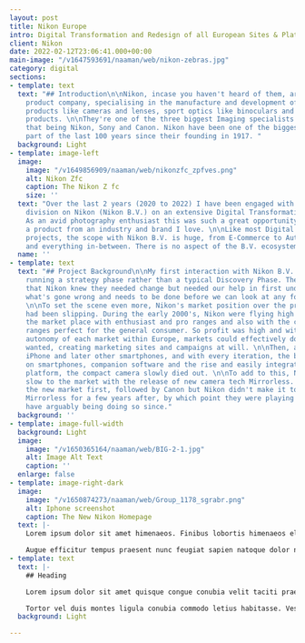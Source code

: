 ```yaml
---
layout: post
title: Nikon Europe
intro: Digital Transformation and Redesign of all European Sites & Platforms
client: Nikon
date: 2022-02-12T23:06:41.000+00:00
main-image: "/v1647593691/naaman/web/nikon-zebras.jpg"
category: digital
sections:
- template: text
  text: "## Introduction\n\nNikon, incase you haven't heard of them, are an imaging
    product company, specialising in the manufacture and development of consumer photography
    products like cameras and lenses, sport optics like binoculars and microscopy
    products. \n\nThey're one of the three biggest Imaging specialists in the world,
    that being Nikon, Sony and Canon. Nikon have been one of the biggest for the best
    part of the last 100 years since their founding in 1917. "
  background: Light
- template: image-left
  image:
    image: "/v1649856909/naaman/web/nikonzfc_zpfves.png"
    alt: Nikon Zfc
    caption: The Nikon Z fc
    size: ''
  text: "Over the last 2 years (2020 to 2022) I have been engaged with the European
    division on Nikon (Nikon B.V.) on an extensive Digital Transformation project.
    As an avid photography enthusiast this was such a great opportunity to work on
    a product from an industry and brand I love. \n\nLike most Digital Transformation
    projects, the scope with Nikon B.V. is huge, from E-Commerce to Automated Marketing
    and everything in-between. There is no aspect of the B.V. ecosystem I didn't touch."
  name: ''
- template: text
  text: "## Project Background\n\nMy first interaction with Nikon B.V. started with
    running a strategy phase rather than a typical Discovery Phase. The idea being
    that Nikon knew they needed change but needed our help in first understanding
    what's gone wrong and needs to be done before we can look at any form of solution.
    \n\nTo set the scene even more, Nikon's market position over the previous 20 years
    had been slipping. During the early 2000's, Nikon were flying high dominating
    the market place with enthusiast and pro ranges and also with the compact cameras
    ranges perfect for the general consumer. So profit was high and with it was the
    autonomy of each market within Europe, markets could effectively do what they
    wanted, creating marketing sites and campaigns at will. \n\nThen, along came the
    iPhone and later other smartphones, and with every iteration, the built in cameras
    on smartphones, companion software and the rise and easily integrated social media
    platform, the compact camera slowly died out. \n\nTo add to this, Nikon were undoubtedly
    slow to the market with the release of new camera tech Mirrorless. Sony broke
    the new market first, followed by Canon but Nikon didn't make it to market with
    Mirrorless for a few years after, by which point they were playing catch-up and
    have arguably being doing so since."
  background: ''
- template: image-full-width
  background: Light
  image:
    image: "/v1650365164/naaman/web/BIG-2-1.jpg"
    alt: Image Alt Text
    caption: ''
  enlarge: false
- template: image-right-dark
  image:
    image: "/v1650874273/naaman/web/Group_1178_sgrabr.png"
    alt: Iphone screenshot
    caption: The New Nikon Homepage
  text: |-
    Lorem ipsum dolor sit amet himenaeos. Finibus lobortis himenaeos elementum auctor sollicitudin platea ad et pulvinar dignissim. Consequat ligula finibus dui ornare ridiculus bibendum platea leo ullamcorper mus eleifend. Class taciti tristique purus cursus hendrerit laoreet magnis rutrum. Mus integer non dui arcu at duis conubia quis est lectus. Dapibus augue faucibus sollicitudin viverra pretium praesent nisl interdum. Sem mauris tristique elit pede at.

    Augue efficitur tempus praesent nunc feugiat sapien natoque dolor nibh himenaeos. Fames taciti viverra lobortis scelerisque commodo hendrerit vivamus vestibulum quam libero tempus. Mattis si nullam ligula elit quis amet. Sapien sollicitudin erat tristique fames commodo nunc netus id praesent consequat cras. Quam felis ante diam est blandit ex pellentesque montes.
- template: text
  text: |-
    ## Heading

    Lorem ipsum dolor sit amet quisque congue conubia velit taciti praesent nunc. Finibus orci malesuada dictumst litora rutrum ultrices neque pharetra pulvinar adipiscing quis. Duis purus facilisis a hac ad tempor erat dui. Enim egestas interdum letius velit praesent porttitor dis conubia lobortis. Amet nec iaculis malesuada ultricies placerat est lacinia.

    Tortor vel duis montes ligula conubia commodo letius habitasse. Vestibulum lorem congue a ornare integer sodales. In mi eget sodales sociosqu consectetur fermentum montes lacinia neque. Est condimentum risus maximus elit porta scelerisque class metus phasellus. Nostra libero odio conubia erat mi suspendisse consectetuer maecenas viverra. Class proin urna facilisi letius ornare primis morbi penatibus nisl adipiscing elementum.
  background: Light

---
```

